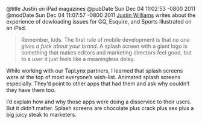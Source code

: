 @title Justin on iPad magazines
@pubDate Sun Dec 04 11:02:53 -0800 2011
@modDate Sun Dec 04 11:07:57 -0800 2011
<a href="http://carpeaqua.com/2011/12/04/on-magazines-and-the-ipad/">Justin Williams</a> writes about the experience of dowloading issues for GQ, Esquire, and Sports Illustrated on an iPad.

>Remember, kids. The first rule of mobile development is that <em>no one gives a fuck about your brand</em>. A splash screen with a giant logo is something that makes editors and marketing directors feel good, but to a user it just feels like a meaningless delay.

While working with our TapLynx partners, I learned that splash screens were at the top of most everyone’s wish-list. Animated splash screens especially. They’d point to other apps that had them and ask why couldn’t they have them too.

I’d explain how and why those apps were doing a disservice to their users. But it didn’t matter. Splash screens are chocolate plus crack plus sex plus a big juicy steak to marketers.
